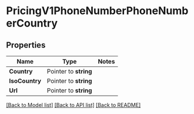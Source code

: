 # PricingV1PhoneNumberPhoneNumberCountry

## Properties
Name | Type | Notes
------------ | ------------- | -------------
**Country** | Pointer to **string** | 
**IsoCountry** | Pointer to **string** | 
**Url** | Pointer to **string** | 

[[Back to Model list]](../README.md#documentation-for-models) [[Back to API list]](../README.md#documentation-for-api-endpoints) [[Back to README]](../README.md)


